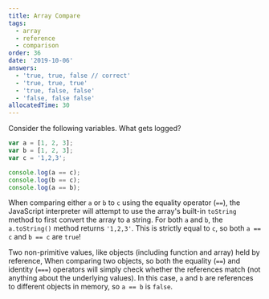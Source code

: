 ```yaml
---
title: Array Compare
tags:
  - array
  - reference
  - comparison
order: 36
date: '2019-10-06'
answers:
  - 'true, true, false // correct'
  - 'true, true, true'
  - 'true, false, false'
  - 'false, false false'
allocatedTime: 30
---
```


Consider the following variables. What gets logged?

```javascript
var a = [1, 2, 3];
var b = [1, 2, 3];
var c = '1,2,3';

console.log(a == c);
console.log(b == c);
console.log(a == b);
```

<!-- explanation -->

When comparing either `a` or `b` to `c` using the equality operator (`==`), the JavaScript interpreter will attempt to use the array's built-in `toString` method to first convert the array to a string. For both `a` and `b`, the `a.toString()` method returns `'1,2,3'`. This is strictly equal to `c`, so both `a == c` and `b == c` are `true`!

Two non-primitive values, like objects (including function and array) held by reference, When comparing two objects, so both the equality (`==`) and identity (`===`) operators will simply check whether the references match (not anything about the underlying values). In this case, `a` and `b` are references to different objects in memory, so `a == b` is `false`.
